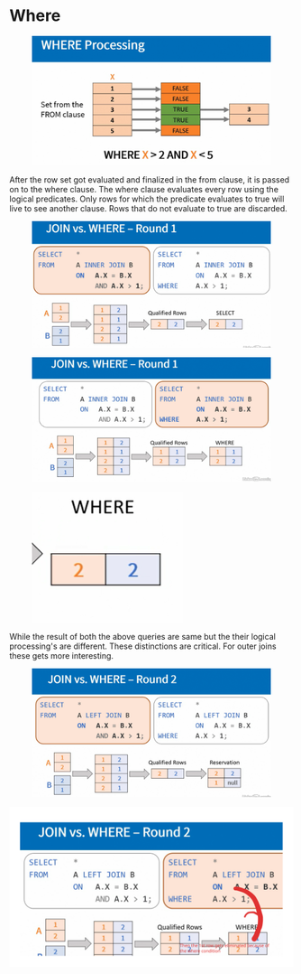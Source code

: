 # Where

<figure><img src="../.gitbook/assets/image (25) (1).png" alt=""><figcaption></figcaption></figure>

After the row set got evaluated and finalized in the from clause, it is passed on to the where clause. The where clause evaluates every row using the logical predicates. Only rows for which the predicate evaluates to true will live to see another clause. Rows that do not evaluate to true are discarded.

<figure><img src="../.gitbook/assets/image (1) (1) (1) (1).png" alt=""><figcaption></figcaption></figure>

<figure><img src="../.gitbook/assets/image (2) (1) (1) (1).png" alt=""><figcaption></figcaption></figure>

<figure><img src="../.gitbook/assets/image (3) (1) (1) (1).png" alt=""><figcaption></figcaption></figure>

While the result of both the above queries are same but the their logical processing's are different.  These distinctions are critical. For outer joins these gets more interesting.

<figure><img src="../.gitbook/assets/image (4) (1) (1) (1).png" alt=""><figcaption></figcaption></figure>

<img src="../.gitbook/assets/file.excalidraw (1).svg" alt="" class="gitbook-drawing">
